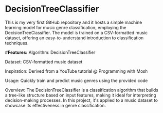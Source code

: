 # DecisionTreeClassifier
This is my very first GitHub repository and it hosts a simple machine learning model for music genre classification, employing the DecisionTreeClassifier. The model is trained on a CSV-formatted music dataset, offering an easy-to-understand introduction to classification techniques.


#**Features:**
Algorithm: DecisionTreeClassifier

Dataset: CSV-formatted music dataset

Inspiration: Derived from a YouTube tutorial @ Programming with Mosh 

Usage: Quickly train and predict music genres using the provided code

Overview:
The DecisionTreeClassifier is a classification algorithm that builds a tree-like structure based on input features, making it ideal for interpreting decision-making processes. In this project, it's applied to a music dataset to showcase its effectiveness in genre classification.
